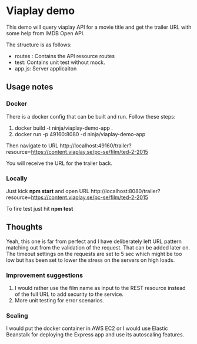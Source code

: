 # Viaplay demo
This demo will query viaplay API for a movie title and get the trailer URL with some help from IMDB Open API.

The structure is as follows:

- routes : Contains the API resource routes
- test: Contains unit test without mock.
- app.js: Server applicaiton 

## Usage notes

### Docker
There is a docker config that can be built and run. Follow these steps:

1. docker build -t ninja/viaplay-demo-app .
2. docker run -p 49160:8080 -d ninja/viaplay-demo-app

Then navigate to URL http://localhost:49160/trailer?resource=https://content.viaplay.se/pc-se/film/ted-2-2015

You will receive the URL for the trailer back.

### Locally

Just kick **npm start** and open URL http://localhost:8080/trailer?resource=https://content.viaplay.se/pc-se/film/ted-2-2015

To fire test just hit **npm test**

## Thoughts

Yeah, this one is far from perfect and I have deliberately left URL pattern matching out from the validation of the request. That can be added later on. The timeout settings on the requests are set to 5 sec which might be too low but has been set to lower the stress on the servers on high loads.

### Improvement suggestions

1. I would rather use the film name as input to the REST resource instead of the full URL to add security to the service.
2. More unit testing for error scenarios.

### Scaling
I would put the docker container in AWS EC2 or I would use Elastic Beanstalk for deploying the Express app and use its autoscaling features. 

